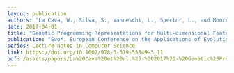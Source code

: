 ```yaml
---
layout: publication
authors: "La Cava, W., Silva, S., Vanneschi, L., Spector, L., and Moore, J. "
date: 2017-04-01
title: "Genetic Programming Representations for Multi-dimensional Feature Learning in Biomedical Classification"
publication: "Evo*: European Conference on the Applications of Evolutionary Computation"
series: Lecture Notes in Computer Science
link: https://doi.org/10.1007/978-3-319-55849-3_11
pdf: /assets/papers/La%20Cava%20et%20al.%20-%202017%20-%20Genetic%20Programming%20Representations%20for%20Multi-dime.pdf
---
```


